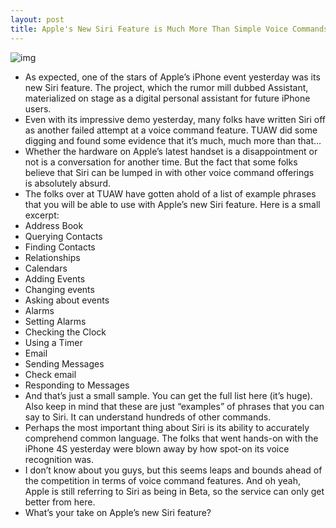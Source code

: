 ```yaml
---
layout: post
title: Apple's New Siri Feature is Much More Than Simple Voice Commands
---
```

![img](http://media.idownloadblog.com/wp-content/uploads/2011/10/siri_tap.jpg)
* As expected, one of the stars of Apple’s iPhone event yesterday was its new Siri feature. The project, which the rumor mill dubbed Assistant, materialized on stage as a digital personal assistant for future iPhone users.
* Even with its impressive demo yesterday, many folks have written Siri off as another failed attempt at a voice command feature. TUAW did some digging and found some evidence that it’s much, much more than that…
* Whether the hardware on Apple’s latest handset is a disappointment or not is a conversation for another time. But the fact that some folks believe that Siri can be lumped in with other voice command offerings is absolutely absurd.
* The folks over at TUAW have gotten ahold of a list of example phrases that you will be able to use with Apple’s new Siri feature. Here is a small excerpt:
* Address Book
* Querying Contacts
* Finding Contacts
* Relationships
* Calendars
* Adding Events
* Changing events
* Asking about events
* Alarms
* Setting Alarms
* Checking the Clock
* Using a Timer
* Email
* Sending Messages
* Check email
* Responding to Messages
* And that’s just a small sample. You can get the full list here (it’s huge). Also keep in mind that these are just “examples” of phrases that you can say to Siri. It can understand hundreds of other commands.
* Perhaps the most important thing about Siri is its ability to accurately comprehend common language. The folks that went hands-on with the iPhone 4S yesterday were blown away by how spot-on its voice recognition was.
* I don’t know about you guys, but this seems leaps and bounds ahead of the competition in terms of voice command features. And oh yeah, Apple is still referring to Siri as being in Beta, so the service can only get better from here.
* What’s your take on Apple’s new Siri feature?

